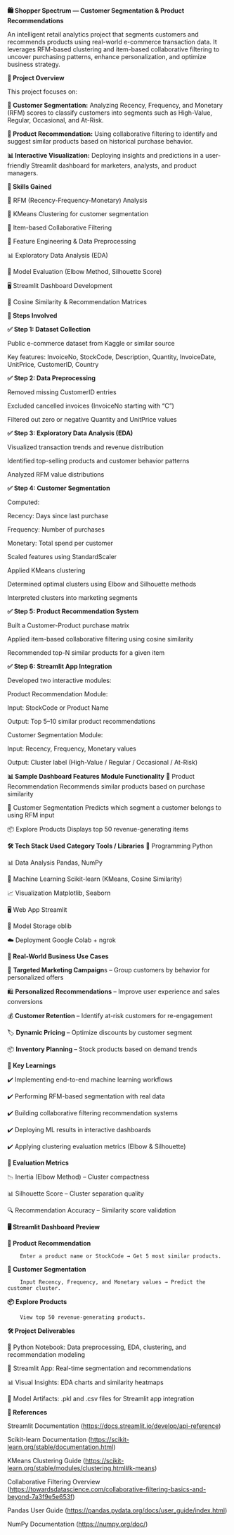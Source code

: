 **🛍️ Shopper Spectrum — Customer Segmentation & Product Recommendations**

An intelligent retail analytics project that segments customers and recommends products using real-world e-commerce transaction data. It leverages RFM-based clustering and item-based collaborative filtering to uncover purchasing patterns, enhance personalization, and optimize business strategy.

**📌 Project Overview**

This project focuses on:

**🎯 Customer Segmentation:**
Analyzing Recency, Frequency, and Monetary (RFM) scores to classify customers into segments such as High-Value, Regular, Occasional, and At-Risk.

**🧾 Product Recommendation:**
Using collaborative filtering to identify and suggest similar products based on historical purchase behavior.

**📊 Interactive Visualization:**
Deploying insights and predictions in a user-friendly Streamlit dashboard for marketers, analysts, and product managers.

**🧠 Skills Gained**

🧮 RFM (Recency-Frequency-Monetary) Analysis

🤖 KMeans Clustering for customer segmentation

🎯 Item-based Collaborative Filtering

🧩 Feature Engineering & Data Preprocessing

📊 Exploratory Data Analysis (EDA)

🧱 Model Evaluation (Elbow Method, Silhouette Score)

🖥️ Streamlit Dashboard Development

🧮 Cosine Similarity & Recommendation Matrices

**🧩 Steps Involved**

**✅ Step 1: Dataset Collection**

Public e-commerce dataset from Kaggle or similar source

Key features: InvoiceNo, StockCode, Description, Quantity, InvoiceDate, UnitPrice, CustomerID, Country

**✅ Step 2: Data Preprocessing**

Removed missing CustomerID entries

Excluded cancelled invoices (InvoiceNo starting with “C”)

Filtered out zero or negative Quantity and UnitPrice values

**✅ Step 3: Exploratory Data Analysis (EDA)**

Visualized transaction trends and revenue distribution

Identified top-selling products and customer behavior patterns

Analyzed RFM value distributions

**✅ Step 4: Customer Segmentation**

Computed:

Recency: Days since last purchase

Frequency: Number of purchases

Monetary: Total spend per customer

Scaled features using StandardScaler

Applied KMeans clustering

Determined optimal clusters using Elbow and Silhouette methods

Interpreted clusters into marketing segments

**✅ Step 5: Product Recommendation System**

Built a Customer-Product purchase matrix

Applied item-based collaborative filtering using cosine similarity

Recommended top-N similar products for a given item

**✅ Step 6: Streamlit App Integration**

Developed two interactive modules:

Product Recommendation Module:

Input: StockCode or Product Name

Output: Top 5–10 similar product recommendations

Customer Segmentation Module:

Input: Recency, Frequency, Monetary values

Output: Cluster label (High-Value / Regular / Occasional / At-Risk)

**📊 Sample Dashboard Features**
**Module                                                   	Functionality**
🧾 Product Recommendation                         	Recommends similar products based on purchase similarity

👥 Customer Segmentation	                          Predicts which segment a customer belongs to using RFM input

📦 Explore Products	                                Displays top 50 revenue-generating items

**🛠 Tech Stack Used**
**Category	                                               Tools / Libraries**
🐍 Programming	                                                Python

📊 Data Analysis	                                           Pandas, NumPy

🤖 Machine Learning	                                Scikit-learn (KMeans, Cosine Similarity)

📈 Visualization	                                        Matplotlib, Seaborn

🖥️ Web App	                                                   Streamlit

💾 Model Storage	                                               oblib

☁️ Deployment	                                           Google Colab + ngrok

**🎯 Real-World Business Use Cases**

🎯 **Targeted Marketing Campaign**s – Group customers by behavior for personalized offers

🛍️ **Personalized Recommendations** – Improve user experience and sales conversions

💰 **Customer Retention** – Identify at-risk customers for re-engagement

🏷️ **Dynamic Pricing** – Optimize discounts by customer segment

📦 **Inventory Planning** – Stock products based on demand trends

**🧠 Key Learnings**

✔️ Implementing end-to-end machine learning workflows

✔️ Performing RFM-based segmentation with real data

✔️ Building collaborative filtering recommendation systems

✔️ Deploying ML results in interactive dashboards

✔️ Applying clustering evaluation metrics (Elbow & Silhouette)

**🧾 Evaluation Metrics**

📉 Inertia (Elbow Method) – Cluster compactness

📊 Silhouette Score – Cluster separation quality

🔍 Recommendation Accuracy – Similarity score validation

**🖥️ Streamlit Dashboard Preview**

  **🧾 Product Recommendation**

        Enter a product name or StockCode → Get 5 most similar products.

  **👥 Customer Segmentation**

        Input Recency, Frequency, and Monetary values → Predict the customer cluster.

  **📦 Explore Products**

        View top 50 revenue-generating products.

**🛠 Project Deliverables**

📓 Python Notebook: Data preprocessing, EDA, clustering, and recommendation modeling

🧩 Streamlit App: Real-time segmentation and recommendations

📊 Visual Insights: EDA charts and similarity heatmaps

💾 Model Artifacts: .pkl and .csv files for Streamlit app integration

**📎 References**

Streamlit Documentation (https://docs.streamlit.io/develop/api-reference)

Scikit-learn Documentation (https://scikit-learn.org/stable/documentation.html)

KMeans Clustering Guide (https://scikit-learn.org/stable/modules/clustering.html#k-means)

Collaborative Filtering Overview (https://towardsdatascience.com/collaborative-filtering-basics-and-beyond-7a3f9e5e653f) 

Pandas User Guide (https://pandas.pydata.org/docs/user_guide/index.html)

NumPy Documentation (https://numpy.org/doc/)
